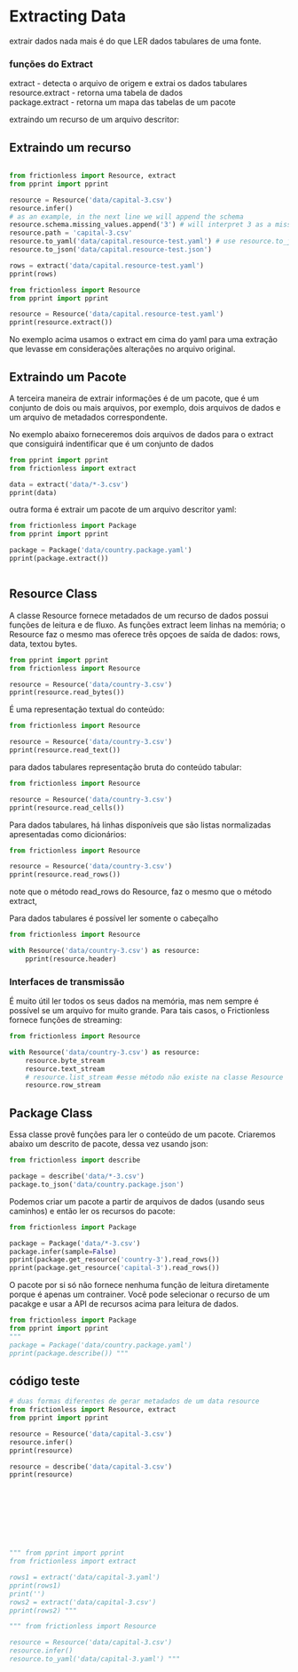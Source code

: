 # Extracting Data

extrair dados nada mais é do que LER dados tabulares de uma fonte.

### funções do Extract

extract - detecta o arquivo de origem e extrai os dados tabulares  
resource.extract - retorna uma tabela de dados  
package.extract - retorna um mapa das tabelas de um pacote

extraindo um recurso de um arquivo descritor:

## Extraindo um recurso

```python script

from frictionless import Resource, extract
from pprint import pprint

resource = Resource('data/capital-3.csv')
resource.infer()
# as an example, in the next line we will append the schema
resource.schema.missing_values.append('3') # will interpret 3 as a missing value
resource.path = 'capital-3.csv'
resource.to_yaml('data/capital.resource-test.yaml') # use resource.to_json for JSON format
resource.to_json('data/capital.resource-test.json')

rows = extract('data/capital.resource-test.yaml')
pprint(rows)

```

```python script
from frictionless import Resource
from pprint import pprint

resource = Resource('data/capital.resource-test.yaml')
pprint(resource.extract())

```

No exemplo acima usamos o extract em cima do yaml para uma extração que levasse em considerações alterações no arquivo original.

## Extraindo um Pacote

A terceira maneira de extrair informações é de um pacote, que é um conjunto de dois ou mais arquivos, por exemplo, dois arquivos de dados e um arquivo de metadados correspondente.

No exemplo abaixo forneceremos dois arquivos de dados para o extract que consiguirá indentificar que é um conjunto de dados

```python script
from pprint import pprint
from frictionless import extract

data = extract('data/*-3.csv')
pprint(data)

```

outra forma é extrair um pacote de um arquivo descritor yaml:

```python script
from frictionless import Package
from pprint import pprint

package = Package('data/country.package.yaml')
pprint(package.extract())

```

```python script

```

## Resource Class

A classe Resource fornece metadados de um recurso de dados possui funções de leitura e de fluxo. As funções extract leem linhas na memória; o Resource faz o mesmo mas oferece três opçoes de saída de dados: rows, data, textou bytes.

```python script
from pprint import pprint
from frictionless import Resource

resource = Resource('data/country-3.csv')
pprint(resource.read_bytes())

```

É uma representação textual do conteúdo:

```python script
from frictionless import Resource

resource = Resource('data/country-3.csv')
pprint(resource.read_text())

```

para dados tabulares representação bruta do conteúdo tabular:

```python script
from frictionless import Resource

resource = Resource('data/country-3.csv')
pprint(resource.read_cells())

```

Para dados tabulares, há linhas disponíveis que são listas normalizadas apresentadas como dicionários:

```python script
from frictionless import Resource

resource = Resource('data/country-3.csv')
pprint(resource.read_rows())


```

note que o método read_rows do Resource, faz o mesmo que o método extract,

Para dados tabulares é possível ler somente o cabeçalho

```python script
from frictionless import Resource

with Resource('data/country-3.csv') as resource:
    pprint(resource.header)
```

### Interfaces de transmissão

É muito útil ler todos os seus dados na memória, mas nem sempre é possível se um arquivo for muito grande. Para tais casos, o Frictionless fornece funções de streaming:

```python script
from frictionless import Resource

with Resource('data/country-3.csv') as resource:
    resource.byte_stream
    resource.text_stream
    # resource.list_stream #esse método não existe na classe Resource
    resource.row_stream
```

## Package Class

Essa classe provê funções para ler o conteúdo de um pacote. Criaremos abaixo um descrito de pacote, dessa vez usando json:

```python script
from frictionless import describe

package = describe('data/*-3.csv')
package.to_json('data/country.package.json')
```

Podemos criar um pacote a partir de arquivos de dados (usando seus caminhos) e então ler os recursos do pacote:

```python script
from frictionless import Package

package = Package('data/*-3.csv')
package.infer(sample=False)
pprint(package.get_resource('country-3').read_rows())
pprint(package.get_resource('capital-3').read_rows())
```

O pacote por si só não fornece nenhuma função de leitura diretamente porque é apenas um contrainer. Você pode selecionar o recurso de um pacakge e usar a API de recursos acima para leitura de dados.

```python script
from frictionless import Package
from pprint import pprint
"""
package = Package('data/country.package.yaml')
pprint(package.describe()) """

```

## código teste

```python script
# duas formas diferentes de gerar metadados de um data resource
from frictionless import Resource, extract
from pprint import pprint

resource = Resource('data/capital-3.csv')
resource.infer()
pprint(resource)

resource = describe('data/capital-3.csv')
pprint(resource)
```

```python script








""" from pprint import pprint
from frictionless import extract

rows1 = extract('data/capital-3.yaml')
pprint(rows1)
print('')
rows2 = extract('data/capital-3.csv')
pprint(rows2) """

""" from frictionless import Resource

resource = Resource('data/capital-3.csv')
resource.infer()
resource.to_yaml('data/capital-3.yaml') """

```
